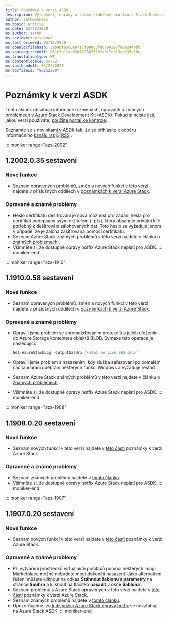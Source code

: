 ```yaml
---
title: Poznámky k verzi ASDK
description: Vylepšení, opravy a známé problémy pro Azure Stack Development Kit (ASDK).
author: sethmanheim
ms.topic: article
ms.date: 03/20/2020
ms.author: sethm
ms.reviewer: misainat
ms.lastreviewed: 03/18/2020
ms.openlocfilehash: 32b4bfb500a9717f99085fe0759297f999244bbb
ms.sourcegitcommit: 961e3b1fae32d7f9567359fa3f7cb13cdc37e28e
ms.translationtype: MT
ms.contentlocale: cs-CZ
ms.lasthandoff: 03/24/2020
ms.locfileid: "80152220"
---
```

# <a name="asdk-release-notes"></a>Poznámky k verzi ASDK

Tento článek obsahuje informace o změnách, opravách a známých problémech v Azure Stack Development Kit (ASDK). Pokud si nejste jisti, jakou verzi používáte, [použijte portál ke kontrole](../operator/azure-stack-updates.md).

Seznamte se s novinkami v ASDK tak, že se přihlásíte k odběru informačního [kanálu rss](https://docs.microsoft.com/api/search/rss?search=Azure+Stack+Development+Kit+release+notes&locale=en-us#) [![RSS](./media/asdk-release-notes/feed-icon-14x14.png)](https://docs.microsoft.com/api/search/rss?search=Azure+Stack+Development+Kit+release+notes&locale=en-us#) .

::: moniker range="azs-2002"
## <a name="build-12002035"></a>1\.2002.0.35 sestavení

### <a name="new-features"></a>Nové funkce

- Seznam opravených problémů, změn a nových funkcí v této verzi najdete v příslušných oddílech v [poznámkách k verzi Azure Stack](../operator/release-notes.md).

### <a name="fixed-and-known-issues"></a>Opravené a známé problémy

- Heslo certifikátu dešifrování je nová možnost pro zadání hesla pro certifikát podepsaný svým držitelem (. pfx), který obsahuje privátní klíč potřebný k dešifrování zálohovaných dat. Toto heslo se vyžaduje jenom v případě, že je záloha zašifrovaná pomocí certifikátu.
- Seznam Azure Stack známých problémů v této verzi najdete v článku o [známých problémech](../operator/known-issues.md) .
- Všimněte si, že dostupné opravy hotfix Azure Stack neplatí pro ASDK.
::: moniker-end

::: moniker range="azs-1910"
## <a name="build-11910058"></a>1\.1910.0.58 sestavení

### <a name="new-features"></a>Nové funkce

- Seznam opravených problémů, změn a nových funkcí v této verzi najdete v příslušných oddílech v [poznámkách k verzi Azure Stack](../operator/release-notes.md).

### <a name="fixed-and-known-issues"></a>Opravené a známé problémy

- Opravili jsme problém se shromažďováním protokolů a jejich uložením do Azure Storage kontejneru objektů BLOB. Syntaxe této operace je následující:

  ```powershell
  Get-AzureStackLog -OutputSasUri "<Blob service SAS Uri>"
  ``` 

- Opravili jsme problém s nasazením, kdy služba zařazování po pomalém načítání brání odebrání některých funkcí Windows a vyžaduje restart.
- Seznam Azure Stack známých problémů v této verzi najdete v článku o [známých problémech](../operator/known-issues.md) .
- Všimněte si, že dostupné opravy hotfix Azure Stack neplatí pro ASDK.
::: moniker-end

::: moniker range="azs-1908"
  
## <a name="build-11908020"></a>1\.1908.0.20 sestavení

### <a name="new-features"></a>Nové funkce

- Seznam nových funkcí v této verzi najdete v [této části](/azure-stack/operator/release-notes?view=azs-1908#whats-new-1) poznámky k verzi Azure Stack.

<!-- ### Changes -->

### <a name="fixed-and-known-issues"></a>Opravené a známé problémy

<!-- - For a list of Azure Stack issues fixed in this release, see [this section](/azure-stack/operator/release-notes?view=azs-1908#fixes-1) of the Azure Stack release notes. -->
- Seznam známých problémů najdete v [tomto článku](/azure-stack/operator/known-issues?view=azs-1908).
- Všimněte si, že dostupné opravy hotfix Azure Stack neplatí pro ASDK.
::: moniker-end

::: moniker range="azs-1907"
## <a name="build-11907020"></a>1\.1907.0.20 sestavení

### <a name="new-features"></a>Nové funkce

- Seznam nových funkcí v této verzi najdete v [této části](/azure-stack/operator/release-notes?view=azs-1907#whats-in-this-update) poznámky k verzi Azure Stack.

<!-- ### Changes -->

### <a name="fixed-and-known-issues"></a>Opravené a známé problémy

- Při vytváření prostředků virtuálních počítačů pomocí některých imagí Marketplace možná nebudete moci dokončit nasazení. Jako alternativní řešení můžete kliknout na odkaz **Stáhnout šablonu a parametry** na stránce **Souhrn** a kliknout na tlačítko **nasadit** v okně **Šablona** .
- Seznam problémů s Azure Stack opravených v této verzi najdete v [této části](/azure-stack/operator/release-notes?view=azs-1907#fixes-2) poznámky k verzi Azure Stack.
- Seznam známých problémů najdete v [tomto článku](/azure-stack/operator/known-issues?view=azs-1907).
- Upozorňujeme, že [k dispozici Azure Stack opravy hotfix](/azure-stack/operator/release-notes?view=azs-1907#hotfixes-2) se nevztahují na Azure Stack ASDK.
::: moniker-end
